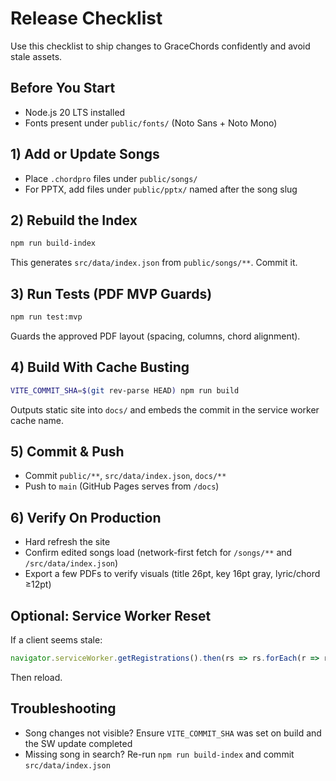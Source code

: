 # Release Checklist

Use this checklist to ship changes to GraceChords confidently and avoid stale assets.

## Before You Start
- Node.js 20 LTS installed
- Fonts present under `public/fonts/` (Noto Sans + Noto Mono)

## 1) Add or Update Songs
- Place `.chordpro` files under `public/songs/`
- For PPTX, add files under `public/pptx/` named after the song slug

## 2) Rebuild the Index
```bash
npm run build-index
```
This generates `src/data/index.json` from `public/songs/**`. Commit it.

## 3) Run Tests (PDF MVP Guards)
```bash
npm run test:mvp
```
Guards the approved PDF layout (spacing, columns, chord alignment).

## 4) Build With Cache Busting
```bash
VITE_COMMIT_SHA=$(git rev-parse HEAD) npm run build
```
Outputs static site into `docs/` and embeds the commit in the service worker cache name.

## 5) Commit & Push
- Commit `public/**`, `src/data/index.json`, `docs/**`
- Push to `main` (GitHub Pages serves from `/docs`)

## 6) Verify On Production
- Hard refresh the site
- Confirm edited songs load (network-first fetch for `/songs/**` and `/src/data/index.json`)
- Export a few PDFs to verify visuals (title 26pt, key 16pt gray, lyric/chord ≥12pt)

## Optional: Service Worker Reset
If a client seems stale:
```js
navigator.serviceWorker.getRegistrations().then(rs => rs.forEach(r => r.unregister()))
```
Then reload.

## Troubleshooting
- Song changes not visible? Ensure `VITE_COMMIT_SHA` was set on build and the SW update completed
- Missing song in search? Re-run `npm run build-index` and commit `src/data/index.json`

